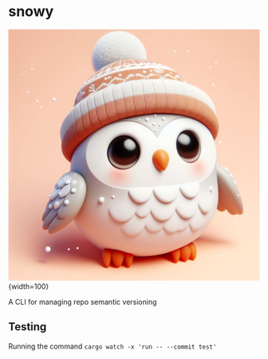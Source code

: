 # snowy
![snow owl generated by dalli 3](owl.jpeg){width=100}

A CLI for managing repo semantic versioning 

## Testing

Running the command `cargo watch -x 'run -- --commit test'`